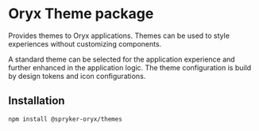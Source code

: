 # Oryx Theme package

Provides themes to Oryx applications. Themes can be used to style experiences without customizing components.

A standard theme can be selected for the application experience and further enhanced in the application logic.
The theme configuration is build by design tokens and icon configurations.

## Installation

`npm install @spryker-oryx/themes`
